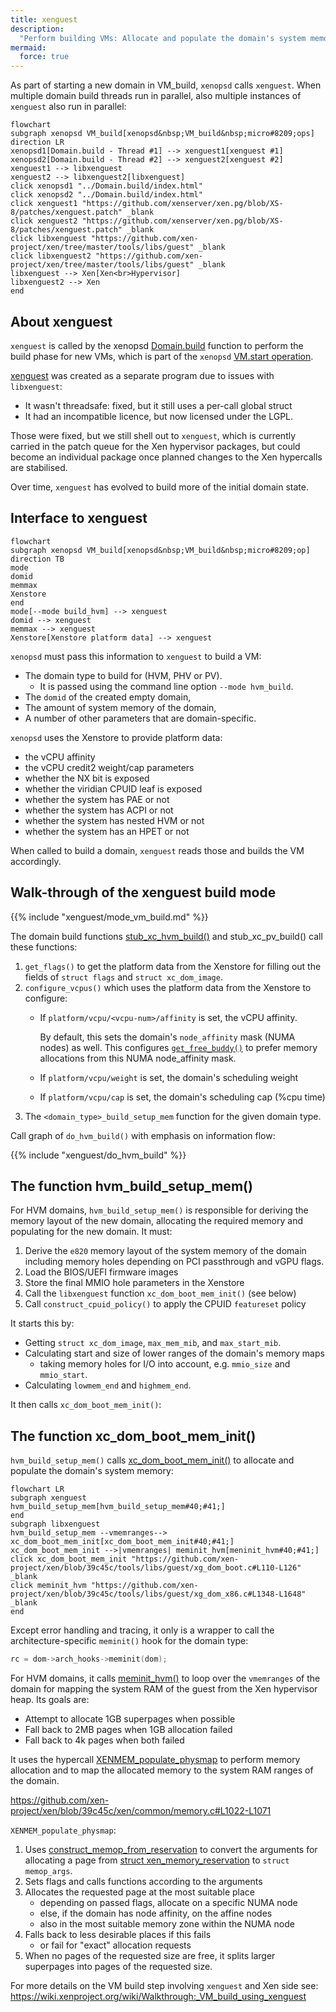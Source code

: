 ```yaml
---
title: xenguest
description:
  "Perform building VMs: Allocate and populate the domain's system memory."
mermaid:
  force: true
---
```

As part of starting a new domain in VM_build, `xenopsd` calls `xenguest`.
When multiple domain build threads run in parallel,
also multiple instances of `xenguest` also run in parallel:

```mermaid
flowchart
subgraph xenopsd VM_build[xenopsd&nbsp;VM_build&nbsp;micro#8209;ops]
direction LR
xenopsd1[Domain.build - Thread #1] --> xenguest1[xenguest #1]
xenopsd2[Domain.build - Thread #2] --> xenguest2[xenguest #2]
xenguest1 --> libxenguest
xenguest2 --> libxenguest2[libxenguest]
click xenopsd1 "../Domain.build/index.html"
click xenopsd2 "../Domain.build/index.html"
click xenguest1 "https://github.com/xenserver/xen.pg/blob/XS-8/patches/xenguest.patch" _blank
click xenguest2 "https://github.com/xenserver/xen.pg/blob/XS-8/patches/xenguest.patch" _blank
click libxenguest "https://github.com/xen-project/xen/tree/master/tools/libs/guest" _blank
click libxenguest2 "https://github.com/xen-project/xen/tree/master/tools/libs/guest" _blank
libxenguest --> Xen[Xen<br>Hypervisor]
libxenguest2 --> Xen
end
```

## About xenguest

`xenguest` is called by the xenopsd [Domain.build](Domain.build) function
to perform the build phase for new VMs, which is part of the `xenopsd`
[VM.start operation](VM.start).

[xenguest](https://github.com/xenserver/xen.pg/blob/XS-8/patches/xenguest.patch)
was created as a separate program due to issues with
`libxenguest`:

- It wasn't threadsafe: fixed, but it still uses a per-call global struct
- It had an incompatible licence, but now licensed under the LGPL.

Those were fixed, but we still shell out to `xenguest`, which is currently
carried in the patch queue for the Xen hypervisor packages, but could become
an individual package once planned changes to the Xen hypercalls are stabilised.

Over time, `xenguest` has evolved to build more of the initial domain state.

## Interface to xenguest

```mermaid
flowchart
subgraph xenopsd VM_build[xenopsd&nbsp;VM_build&nbsp;micro#8209;op]
direction TB
mode
domid
memmax
Xenstore
end
mode[--mode build_hvm] --> xenguest
domid --> xenguest
memmax --> xenguest
Xenstore[Xenstore platform data] --> xenguest
```

`xenopsd` must pass this information to `xenguest` to build a VM:

- The domain type to build for (HVM, PHV or PV).
  - It is passed using the command line option `--mode hvm_build`.
- The `domid` of the created empty domain,
- The amount of system memory of the domain,
- A number of other parameters that are domain-specific.

`xenopsd` uses the Xenstore to provide platform data:

- the vCPU affinity
- the vCPU credit2 weight/cap parameters
- whether the NX bit is exposed
- whether the viridian CPUID leaf is exposed
- whether the system has PAE or not
- whether the system has ACPI or not
- whether the system has nested HVM or not
- whether the system has an HPET or not

When called to build a domain, `xenguest` reads those and builds the VM accordingly.

## Walk-through of the xenguest build mode

{{% include "xenguest/mode_vm_build.md" %}}

The domain build functions
[stub_xc_hvm_build()](https://github.com/xenserver/xen.pg/blob/65c0438b/patches/xenguest.patch#L2329-L2436)
and stub_xc_pv_build() call these functions:

1. `get_flags()` to get the platform data from the Xenstore
    for filling out the fields of `struct flags` and `struct xc_dom_image`.
2. `configure_vcpus()` which uses the platform data from the Xenstore to configure:
    - If `platform/vcpu/<vcpu-num>/affinity` is set, the vCPU affinity.

      By default, this sets the domain's `node_affinity` mask (NUMA nodes) as well.
      This configures
      [`get_free_buddy()`](https://github.com/xen-project/xen/blob/e16acd80/xen/common/page_alloc.c#L855-L958)
      to prefer memory allocations from this NUMA node_affinity mask.
    - If `platform/vcpu/weight` is set, the domain's scheduling weight
    - If `platform/vcpu/cap` is set, the domain's scheduling cap (%cpu time)
3.  The `<domain_type>_build_setup_mem` function for the given domain type.

Call graph of `do_hvm_build()` with emphasis on information flow:

{{% include "xenguest/do_hvm_build" %}}

## The function hvm_build_setup_mem()

For HVM domains, `hvm_build_setup_mem()` is responsible for deriving the memory
layout of the new domain, allocating the required memory and populating for the
new domain. It must:

1.  Derive the `e820` memory layout of the system memory of the domain
    including memory holes depending on PCI passthrough and vGPU flags.
2.  Load the BIOS/UEFI firmware images
3.  Store the final MMIO hole parameters in the Xenstore
4.  Call the `libxenguest` function `xc_dom_boot_mem_init()` (see below)
5.  Call `construct_cpuid_policy()` to apply the CPUID `featureset` policy

It starts this by:
- Getting `struct xc_dom_image`, `max_mem_mib`, and `max_start_mib`.
- Calculating start and size of lower ranges of the domain's memory maps
  - taking memory holes for I/O into account, e.g. `mmio_size` and `mmio_start`.
- Calculating `lowmem_end` and `highmem_end`.

It then calls `xc_dom_boot_mem_init()`:

## The function xc_dom_boot_mem_init()

`hvm_build_setup_mem()` calls
[xc_dom_boot_mem_init()](https://github.com/xen-project/xen/blob/39c45c/tools/libs/guest/xg_dom_boot.c#L110-L126)
to allocate and populate the domain's system memory:

```mermaid
flowchart LR
subgraph xenguest
hvm_build_setup_mem[hvm_build_setup_mem#40;#41;]
end
subgraph libxenguest
hvm_build_setup_mem --vmemranges--> xc_dom_boot_mem_init[xc_dom_boot_mem_init#40;#41;]
xc_dom_boot_mem_init -->|vmemranges| meminit_hvm[meninit_hvm#40;#41;]
click xc_dom_boot_mem_init "https://github.com/xen-project/xen/blob/39c45c/tools/libs/guest/xg_dom_boot.c#L110-L126" _blank
click meminit_hvm "https://github.com/xen-project/xen/blob/39c45c/tools/libs/guest/xg_dom_x86.c#L1348-L1648" _blank
end
```

Except error handling and tracing, it only is a wrapper to call the
architecture-specific `meminit()` hook for the domain type:

```c
rc = dom->arch_hooks->meminit(dom);
```

For HVM domains, it calls
[meminit_hvm()](https://github.com/xen-project/xen/blob/39c45c/tools/libs/guest/xg_dom_x86.c#L1348-L1648)
to loop over the `vmemranges` of the domain for mapping the system RAM
of the guest from the Xen hypervisor heap. Its goals are:

- Attempt to allocate 1GB superpages when possible
- Fall back to 2MB pages when 1GB allocation failed
- Fall back to 4k pages when both failed

It uses the hypercall
[XENMEM_populate_physmap](https://github.com/xen-project/xen/blob/39c45c/xen/common/memory.c#L1408-L1477)
to perform memory allocation and to map the allocated memory
to the system RAM ranges of the domain.

https://github.com/xen-project/xen/blob/39c45c/xen/common/memory.c#L1022-L1071

`XENMEM_populate_physmap`:

1.  Uses
    [construct_memop_from_reservation](https://github.com/xen-project/xen/blob/39c45c/xen/common/memory.c#L1022-L1071)
    to convert the arguments for allocating a page from
    [struct xen_memory_reservation](https://github.com/xen-project/xen/blob/master/xen/include/public/memory.h#L46-L80)
    to `struct memop_args`.
2.  Sets flags and calls functions according to the arguments
3.  Allocates the requested page at the most suitable place
    - depending on passed flags, allocate on a specific NUMA node
    - else, if the domain has node affinity, on the affine nodes
    - also in the most suitable memory zone within the NUMA node
4.  Falls back to less desirable places if this fails
    - or fail for "exact" allocation requests
5.  When no pages of the requested size are free,
    it splits larger superpages into pages of the requested size.

For more details on the VM build step involving `xenguest` and Xen side see:
https://wiki.xenproject.org/wiki/Walkthrough:_VM_build_using_xenguest

